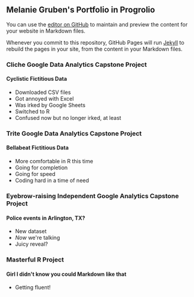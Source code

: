 ## Melanie Gruben's Portfolio in Progrolio

You can use the [editor on GitHub](https://github.com/dratlucky/MG_Portfolio/edit/gh-pages/index.md) to maintain and preview the content for your website in Markdown files.

Whenever you commit to this repository, GitHub Pages will run [Jekyll](https://jekyllrb.com/) to rebuild the pages in your site, from the content in your Markdown files.

### Cliche Google Data Analytics Capstone Project
#### Cyclistic Fictitious Data
+ Downloaded CSV files
+ Got annoyed with Excel
+ Was irked by Google Sheets
+ Switched to R
+ Confused now but no longer irked, at least

### Trite Google Data Analytics Capstone Project
#### Bellabeat Fictitious Data
+ More comfortable in R this time
+ Going for completion
+ Going for speed
+ Coding hard in a time of need

### Eyebrow-raising Independent Google Analytics Capstone Project
#### Police events in Arlington, TX?
+ New dataset
+ _Now_ we're talking
+ Juicy reveal?

### Masterful R Project
#### Girl I didn't know you could Markdown like that
+ Getting fluent!
